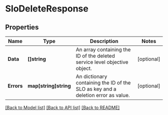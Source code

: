 # SloDeleteResponse

## Properties

Name | Type | Description | Notes
------------ | ------------- | ------------- | -------------
**Data** | **[]string** | An array containing the ID of the deleted service level objective object. | [optional] 
**Errors** | **map[string]string** | An dictionary containing the ID of the SLO as key and a deletion error as value. | [optional] 

[[Back to Model list]](../README.md#documentation-for-models) [[Back to API list]](../README.md#documentation-for-api-endpoints) [[Back to README]](../README.md)


